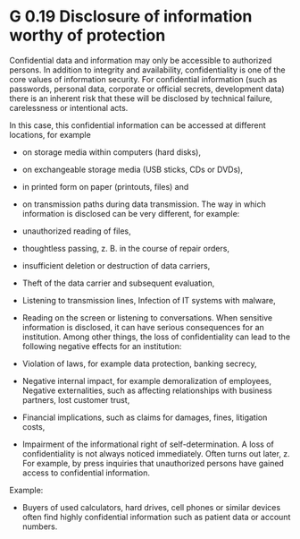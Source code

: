 G 0.19 Disclosure of information worthy of protection
================================================

Confidential data and information may only be accessible to authorized persons. In addition to integrity and availability, confidentiality is one of the core values ​​of information security. For confidential information (such as passwords, personal data, corporate or official secrets, development data) there is an inherent risk that these will be disclosed by technical failure, carelessness or intentional acts.

In this case, this confidential information can be accessed at different locations, for example

* on storage media within computers (hard disks),
* on exchangeable storage media (USB sticks, CDs or DVDs),
* in printed form on paper (printouts, files) and
* on transmission paths during data transmission.
The way in which information is disclosed can be very different, for example:

* unauthorized reading of files,
* thoughtless passing, z. B. in the course of repair orders,
* insufficient deletion or destruction of data carriers,
* Theft of the data carrier and subsequent evaluation,
* Listening to transmission lines,
Infection of IT systems with malware,
* Reading on the screen or listening to conversations.
When sensitive information is disclosed, it can have serious consequences for an institution. Among other things, the loss of confidentiality can lead to the following negative effects for an institution:

* Violation of laws, for example data protection, banking secrecy,
* Negative internal impact, for example demoralization of employees,
Negative externalities, such as affecting relationships with business partners, lost customer trust,
* Financial implications, such as claims for damages, fines, litigation costs,
* Impairment of the informational right of self-determination.
A loss of confidentiality is not always noticed immediately. Often turns out later, z. For example, by press inquiries that unauthorized persons have gained access to confidential information.

Example:

* Buyers of used calculators, hard drives, cell phones or similar devices often find highly confidential information such as patient data or account numbers.
